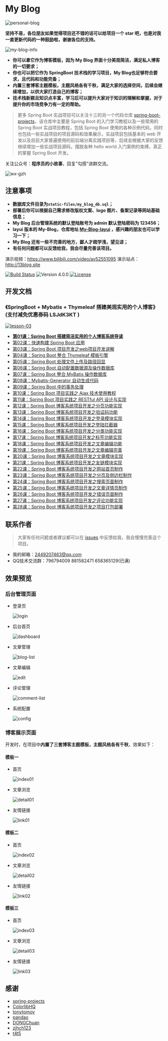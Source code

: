 # My Blog

![personal-blog](static-files/personal-blog.png)

**坚持不易，各位朋友如果觉得项目还不错的话可以给项目一个 star 吧，也是对我一直更新代码的一种鼓励啦，谢谢各位的支持。**

![my-blog-info](static-files/my-blog-info.png)

- **你可以拿它作为博客模板，因为 My Blog 界面十分美观简洁，满足私人博客的一切要求；**
- **你也可以把它作为 SpringBoot 技术栈的学习项目，My Blog也足够符合要求，且代码和功能完备；**
- **内置三套博客主题模板，主题风格各有千秋，满足大家的选择空间，后续会继续增加，以供大家打造自己的博客；**
- **技术栈新颖且知识点丰富，学习后可以提升大家对于知识的理解和掌握，对于提升你的市场竞争力有一定的帮助。**

> 更多 Spring Boot 实战项目可以关注十三的另一个代码仓库 [spring-boot-projects](https://github.com/ZHENFENG13/spring-boot-projects)，该仓库中主要是 Spring Boot 的入门学习教程以及一些常用的 Spring Boot 实战项目教程，包括 Spring Boot 使用的各种示例代码，同时也包括一些实战项目的项目源码和效果展示，实战项目包括基本的 web 开发以及目前大家普遍使用的前后端分离实践项目等，后续会根据大家的反馈继续增加一些实战项目源码，摆脱各种 hello world 入门案例的束缚，真正的掌握 Spring Boot 开发。

关注公众号：**程序员的小故事**，回复"勾搭"进群交流。

![wx-gzh](https://images.gitee.com/uploads/images/2019/1215/232410_90c9d45f_5249807.png)

## 注意事项

- **数据库文件目录为```static-files/my_blog_db.sql```；**
- **部署后你可以根据自己需求修改版权文案、logo 图片、备案记录等网站基础信息；**
- **My Blog 后台管理系统的默认登陆账号为 admin 默认登陆密码为 123456；**
- **layui 版本的 My-Blog，仓库地址 [My-Blog-layui](https://github.com/ZHENFENG13/My-Blog-layui) ，感兴趣的朋友也可以学习一下；**
- **My Blog 还有一些不完善的地方，鄙人才疏学浅，望见谅；**
- **有任何问题都可以反馈给我，我会尽量完善该项目。**

演示视频：https://www.bilibili.com/video/av52551095
演示站点：http://13blog.site

[![Build Status](https://travis-ci.org/ZHENFENG13/My-Blog.svg?branch=master)](https://travis-ci.org/ZHENFENG13/My-Blog)
![Version 4.0.0](https://img.shields.io/badge/version-4.0.0-yellow.svg)
[![License](https://img.shields.io/badge/license-apache-blue.svg)](https://github.com/ZHENFENG13/My-Blog/blob/master/LICENSE)

## 开发文档

### 《SpringBoot + Mybatis + Thymeleaf 搭建美观实用的个人博客》(支付减免优惠券码 LSJdK3KT )

[![lesson-03](https://newbee-mall.oss-cn-beijing.aliyuncs.com/poster/store/lesson-03.png)](https://www.shiyanlou.com/courses/1367)

- [**第01课：Spring Boot 搭建简洁实用的个人博客系统导读**](https://www.shiyanlou.com/courses/1367)
- [第02课：快速构建 Spring Boot 应用](https://www.shiyanlou.com/courses/1367)
- [第03课：Spring Boot 项目开发之web项目开发讲解](https://www.shiyanlou.com/courses/1367)
- [第04课：Spring Boot 整合 Thymeleaf 模板引擎](https://www.shiyanlou.com/courses/1367)
- [第05课：Spring Boot 处理文件上传及路径回显](https://www.shiyanlou.com/courses)
- [第06课：Spring Boot 自动配置数据源及操作数据库](https://www.shiyanlou.com/courses/1367)
- [第07课：Spring Boot 整合 MyBatis 操作数据库](https://www.shiyanlou.com/courses/1367)
- [第08课：Mybatis-Generator 自动生成代码](https://www.shiyanlou.com/courses/1367)
- [第09课：Spring Boot 中的事务处理](https://www.shiyanlou.com/courses/1367)
- [第10课：Spring Boot 项目实践之 Ajax 技术使用教程](https://www.shiyanlou.com/courses/1367)
- [第11课：Spring Boot 项目实践之  RESTful API 设计与实现](https://www.shiyanlou.com/courses/1367)
- [第12课：Spring Boot 博客系统项目开发之分页功能实现](https://www.shiyanlou.com/courses/1367)
- [第13课：Spring Boot 博客系统项目开发之验证码功能](https://www.shiyanlou.com/courses/1367)
- [第14课：Spring Boot 博客系统项目开发之登录模块实现](https://www.shiyanlou.com/courses/1367)
- [第15课：Spring Boot 博客系统项目开发之登陆拦截器](https://www.shiyanlou.com/courses/1367)
- [第16课：Spring Boot 博客系统项目开发之分类功能实现](https://www.shiyanlou.com/courses/1367)
- [第17课：Spring Boot 博客系统项目开发之标签功能实现](https://www.shiyanlou.com/courses/1367)
- [第18课：Spring Boot 博客系统项目开发之文章编辑功能](https://www.shiyanlou.com/courses/1367)
- [第19课：Spring Boot 博客系统项目开发之文章编辑完善](https://www.shiyanlou.com/courses/1367)
- [第20课：Spring Boot 博客系统项目开发之文章模块实现](https://www.shiyanlou.com/courses/1367)
- [第21课：Spring Boot 博客系统项目开发之友链模块实现](https://www.shiyanlou.com/courses/1367)
- [第22课：Spring Boot 博客系统项目开发之网站首页制作](https://www.shiyanlou.com/courses/1367)
- [第23课：Spring Boot 博客系统项目开发之分页及侧边栏制作](https://www.shiyanlou.com/courses/1367)
- [第24课：Spring Boot 博客系统项目开发之搜索页面制作](https://www.shiyanlou.com/courses/1367)
- [第25课：Spring Boot 博客系统项目开发之文章详情页制作](https://www.shiyanlou.com/courses/1367)
- [第26课：Spring Boot 博客系统项目开发之错误页面制作](https://www.shiyanlou.com/courses/1367)
- [第27课：Spring Boot 博客系统项目开发之评论功能实现](https://www.shiyanlou.com/courses/1367)
- [第28课：Spring Boot 博客系统项目开发之项目打包部署](https://www.shiyanlou.com/courses/1367)

## 联系作者

> 大家有任何问题或者建议都可以在 [issues](https://github.com/ZHENFENG13/My-Blog/issues) 中反馈给我，我会慢慢完善这个项目。

- 我的邮箱：2449207463@qq.com
- QQ技术交流群：796794009 881582471 658365129(已满)

## 效果预览

### 后台管理页面

- 登录页

	![login](static-files/login.png)

- 后台首页

	![dashboard](static-files/dashboard.png)

- 文章管理

	![blog-list](static-files/blog-list.png)

- 文章编辑

	![edit](static-files/edit.png)

- 评论管理

	![comment-list](static-files/comment-list.png)

- 系统配置

	![config](static-files/config.png)

### 博客展示页面

开发时，在项目中**内置了三套博客主题模板，主题风格各有千秋**，效果如下：

#### 模板一

- 首页

	![index01](static-files/index01.png)

- 文章浏览

	![detail01](static-files/detail01.png)

- 友情链接

	![link01](static-files/link01.png)

#### 模板二

- 首页

	![index02](static-files/index02.png)

- 文章浏览

	![detail02](static-files/detail02.png)

- 友情链接

	![link02](static-files/link02.png)

#### 模板三

- 首页

  ![index03](static-files/index03.png)

- 文章浏览

  ![detail03](static-files/detail03.png)

- 友情链接

  ![link03](static-files/link03.png)
  
## 感谢

- [spring-projects](https://github.com/spring-projects/spring-boot)
- [ColorlibHQ](https://github.com/ColorlibHQ/AdminLTE)
- [tonytomov](https://github.com/tonytomov/jqGrid)
- [pandao](https://github.com/pandao/editor.md)
- [DONGChuan](https://github.com/DONGChuan/Yummy-Jekyll)
- [zjhch123](https://github.com/zjhch123/solo-skin-amaze)
- [t4t5](https://github.com/t4t5/sweetalert)
